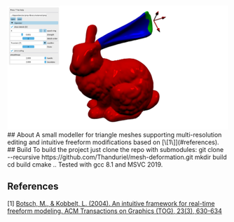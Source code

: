<img src="/mesh-deformation.png?raw=true">
## About
A small modeller for triangle meshes supporting multi-resolution editing and intuitive freeform modifications based on [\[1\]](#references).
## Build
To build the project just clone the repo with submodules:
    git clone --recursive https://github.com/Thanduriel/mesh-deformation.git
	mkdir build
	cd build
	cmake ..
Tested with gcc 8.1 and MSVC 2019.

## References
\[1\] [Botsch, M., & Kobbelt, L. (2004). An intuitive framework for real-time freeform modeling. ACM Transactions on Graphics (TOG), 23(3), 630-634](https://graphics.uni-bielefeld.de/downloads/publications/2004/sg04.pdf)